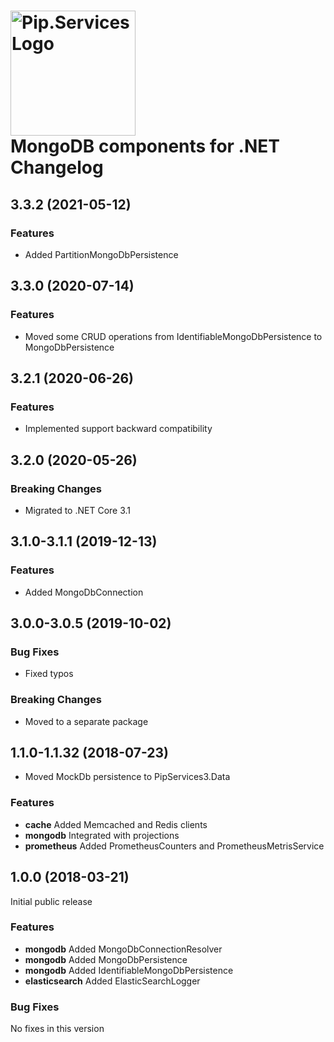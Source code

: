 # <img src="https://uploads-ssl.webflow.com/5ea5d3315186cf5ec60c3ee4/5edf1c94ce4c859f2b188094_logo.svg" alt="Pip.Services Logo" width="200"> <br/> MongoDB components for .NET Changelog

## <a name="3.3.2"></a> 3.3.2 (2021-05-12) 

### Features
* Added PartitionMongoDbPersistence

## <a name="3.3.0"></a> 3.3.0 (2020-07-14) 

### Features
* Moved some CRUD operations from IdentifiableMongoDbPersistence to MongoDbPersistence

## <a name="3.2.1"></a> 3.2.1 (2020-06-26)

### Features
* Implemented support backward compatibility

## <a name="3.2.0"></a> 3.2.0 (2020-05-26)

### Breaking Changes
* Migrated to .NET Core 3.1

## <a name="3.1.0-3.1.1"></a> 3.1.0-3.1.1 (2019-12-13)

### Features
* Added MongoDbConnection

## <a name="3.0.0-3.0.5"></a> 3.0.0-3.0.5 (2019-10-02)

### Bug Fixes
* Fixed typos

### Breaking Changes
* Moved to a separate package

## <a name="1.1.0-1.1.32"></a> 1.1.0-1.1.32 (2018-07-23)

* Moved MockDb persistence to PipServices3.Data

### Features
* **cache** Added Memcached and Redis clients
* **mongodb** Integrated with projections
* **prometheus** Added PrometheusCounters and PrometheusMetrisService

## <a name="1.0.0"></a> 1.0.0 (2018-03-21)

Initial public release

### Features
* **mongodb** Added MongoDbConnectionResolver
* **mongodb** Added MongoDbPersistence
* **mongodb** Added IdentifiableMongoDbPersistence
* **elasticsearch** Added ElasticSearchLogger

### Bug Fixes
No fixes in this version

